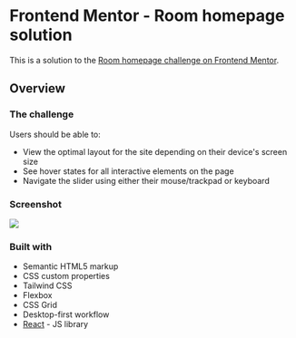 # Frontend Mentor - Room homepage solution

This is a solution to the [Room homepage challenge on Frontend Mentor](https://www.frontendmentor.io/challenges/room-homepage-BtdBY_ENq).

## Overview

### The challenge

Users should be able to:

- View the optimal layout for the site depending on their device's screen size
- See hover states for all interactive elements on the page
- Navigate the slider using either their mouse/trackpad or keyboard

### Screenshot

<img src="./snapshot.png">

### Built with

- Semantic HTML5 markup
- CSS custom properties
- Tailwind CSS
- Flexbox
- CSS Grid
- Desktop-first workflow
- [React](https://reactjs.org/) - JS library
